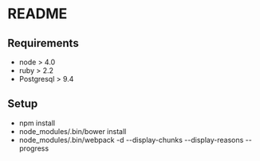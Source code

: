 README
===============

Requirements
---------------

* node > 4.0
* ruby > 2.2
* Postgresql > 9.4

Setup
---------------

* npm install
* node_modules/.bin/bower install
* node_modules/.bin/webpack -d --display-chunks --display-reasons --progress


